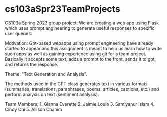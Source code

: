 # cs103aSpr23TeamProjects
CS103a Spring 2023 group project:
We are creating a web app using Flask which uses prompt engineering to generate useful responses to specific user queries.

Motivation: Gpt-based webapps using prompt engineering have already started to appear and this assignment is meant to help us learn how to write such apps as well as gaining experience using git for a team project. Basically it accepts some text, adds a prompt to the front, sends it to gpt, and returns the response.

Theme: "Text Generation and Analysis". 

The methods used in the GPT class generates text in various formats (summaries, translations, paraphrases, poems, articles, captions, etc.) and perform analysis on text (sentiment analysis).  

Team Members: 
    1. Gianna Everette 
    2. Jaimie Louie
    3. Samiyanur Islam
    4. Cindy Chi
    5. Allison Chanim
